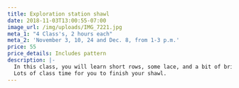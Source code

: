 ```yaml
---
title: Exploration station shawl
date: 2018-11-03T13:00:55-07:00
image_url: /img/uploads/IMG_7221.jpg
meta_1: "4 Class's, 2 hours each"
meta_2: 'November 3, 10, 24 and Dec. 8, from 1-3 p.m.'
price: 55
price_details: Includes pattern
description: |-
  In this class, you will learn short rows, some lace, and a bit of brioche.
  Lots of class time for you to finish your shawl.
---
```

